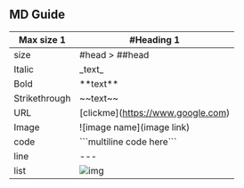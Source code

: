 ## MD Guide

| Max size 1 | #Heading 1 |
|--------------------|--------------------|
| size | \#head > ##head |
|Italic|\_text_|
|Bold|\*\*text**|
|Strikethrough|\~\~text~~|
|URL|\[clickme](https://www.google.com)|
|Image|\![image name](image link)|
|code|\```multiline code here``` |
|line|\-\-\-|
|list|![img](https://miro.medium.com/max/1400/1*o8B0wczLfqh80Rx2oja0Qw.webp)|
